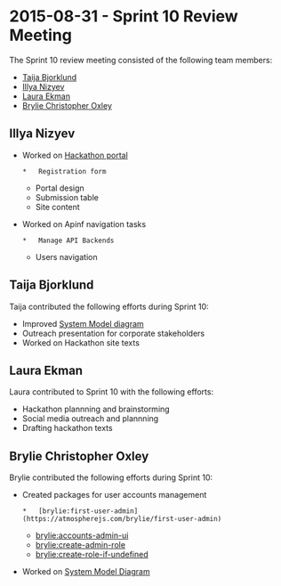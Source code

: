 # 2015-08-31 - Sprint 10 Review Meeting

The Sprint 10 review meeting consisted of the following team members:

*   [Taija Bjorklund](/ep/profile/qMJYdtOf8Ww)
*   [Illya Nizyev](/ep/profile/w4lbdyiXvgi)
*   [Laura Ekman](/ep/profile/Gdh9g3Hy7P6)
*   [Brylie Christopher Oxley](https://www.openhub.net/accounts/brylie)

## Illya Nizyev

*   Worked on [Hackathon portal](http://hack.apinf.io/)

        *   Registration form
    *   Portal design
    *   Submission table
    *   Site content

*   Worked on Apinf navigation tasks

        *   Manage API Backends
    *   Users navigation

## Taija Bjorklund

Taija contributed the following efforts during Sprint 10:

*   Improved [System Model diagram](https://github.com/apinf/api-umbrella-dashboard/blob/master/docs/developers/system_model_diagram.svg)
*   Outreach presentation for corporate stakeholders
*   Worked on Hackathon site texts

## Laura Ekman

Laura contributed to Sprint 10 with the following efforts:

*   Hackathon plannning and brainstorming
*   Social media outreach and plannning
*   Drafting hackathon texts

## Brylie Christopher Oxley

Brylie contributed the following efforts during Sprint 10:

*   Created packages for user accounts management

        *   [brylie:first-user-admin](https://atmospherejs.com/brylie/first-user-admin)
    *   [brylie:accounts-admin-ui](https://atmospherejs.com/brylie/accounts-admin-ui)
    *   [brylie:create-admin-role](https://atmospherejs.com/brylie/create-admin-role)
    *   [brylie:create-role-if-undefined](https://atmospherejs.com/brylie/create-role-if-undefined)

*   Worked on [System Model Diagram](https://github.com/apinf/api-umbrella-dashboard/blob/master/docs/developers/system_model_diagram.svg)